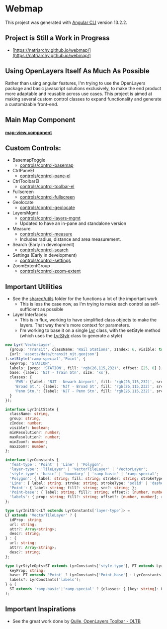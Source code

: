 # Webmap

This project was generated with [Angular CLI](https://github.com/angular/angular-cli) version 13.2.2.

## Project is Still a Work in Progress
- [https://natriarchy.github.io/webmap/](https://natriarchy.github.io/webmap/)

## Using OpenLayers Itself As Much As Possible

Rather than using angular features, I'm trying to use the OpenLayers package and basic javascript solutions exclusively, to make the end product more adaptable and reusable across use cases. This project is aimed at making several custom control classes to expand functionality and generate a customizable front-end.

## Main Map Component 
#### [map-view.component](src/app/shared/components/map-view.component.ts)

## Custom Controls:
- BasemapToggle
  - [controls/control-basemap](src/app/shared/controls/control-basemap.ts)
- CtrlPaneEl
  - [controls/control-pane-el](src/app/shared/controls/control-pane-el.ts)
- CtrlToolbarEl
  - [controls/control-toolbar-el](src/app/shared/controls/control-toolbar-el.ts)
- Fullscreen
  - [controls/control-fullscreen](src/app/shared/controls/control-fullscreen.ts)
- Geolocate
  - [controls/control-geolocate](src/app/shared/controls/control-geolocate.ts)
- LayersMgmt
  - [controls/control-layers-mgmt](src/app/shared/controls/control-layers-mgmt.ts)
  - Updated to have an in-pane and standalone version
- Measure
  - [controls/control-measure](src/app/shared/controls/control-measure.ts)
  - Includes radius, distance and area measurement.
- Search (Early in development)
  - [controls/control-search](src/app/shared/controls/control-search.ts)
- Settings (Early in development)
  - [controls/control-settings](src/app/shared/controls/control-settings.ts)
- ZoomExtentGroup
  - [controls/control-zoom-extent](src/app/shared/controls/control-zoom-extent.ts)

## Important Utilities
- See the [shared/utils](src/app/shared/utils/) folder for the functions a lot of the important work
  - This is less the case now, as I'm trying to make each control as self-sufficient as possible
- Layer Interfaces:
  - This is in flux, working to have simplified class objects to make the layers. That way there's more context for parameters.
  - I'm working to base it on a single [Lyr](src/app/shared/classes/map-lyr.ts) class, with the setStyle method (which uses the [LyrStylr](src/app/shared/classes/lyr-style.ts) class to generate a style)
```typescript
new Lyr('VectorLayer',
  {group: 'Transit', className: 'Rail Stations', zIndex: 6, visible: true}, 
  {url: 'assets/data/transit_njt.geojson'}
).setStyle('ramp-special','Point', {
  keyProp: 'STATION',
  labels: {prop: 'STATION', fill: 'rgb(26,115,232)', offset: [25, 0] },
  base: {label: 'NJT - Train Stn', size: 'xs'},
  classes: {
    'EWR': {label: 'NJT - Newark Airport', fill: 'rgb(26,115,232)', src: 'assets/img/icons/Logo_Airport.png'},
    'Broad St.': {label: 'NJT - Broad St', fill: 'rgb(26,115,232)', src: 'assets/img/icons/Logo_Broad.png'},
    'Penn Stn.': {label: 'NJT - Penn Stn', fill: 'rgb(26,115,232)', src: 'assets/img/icons/Logo_Penn.png'}
  }
});

interface LyrInitState {
  className: string,
  group: string,
  zIndex: number;
  visible?: boolean;
  minResolution?: number;
  maxResolution?: number;
  minZoom?: number;
  maxZoom?: number;
};

interface LyrConstants {
  'feat-type': 'Point' | 'Line' | 'Polygon';
  'layer-type': 'TileLayer' | 'VectorTileLayer' | 'VectorLayer';
  'style-type': 'basic' | 'boundary' | 'ramp-basic' | 'ramp-special';
  'Polygon': { label: string; fill: string; stroke?: string; strokeType?: 'solid' | 'dashed'; };
  'Line': { label: string; stroke: string; strokeType: 'solid' | 'dashed'; };
  'Point': { label: string; fill?: string; src?: string; };
  'Point-base': { label: string; fill?: string; offset?: [number, number]; size?: 'xs'|'sm'|'rg'|'lg'|'xl'; src?: string; };
  'labels': { prop: string; fill?: string; offset?: [number, number]; resolution?: {min: number; max?: number;} | {min?: number; max: number;}; size?: 'xs'|'sm'|'rg'|'lg'|'xl'; stroke?: string; }
};

type LyrInitSrc<LT extends LyrConstants['layer-type']> =
LT extends 'VectorTileLayer' ? {
  idProp: string;
  url: string;
  attr?: Array<string>;
  desc?: string;
} : {
  url: string;
  attr?: Array<string>;
  desc?: string;
};

type LyrStyleOpts<ST extends LyrConstants['style-type'], FT extends LyrConstants['feat-type']> = {
  keyProp: string;
  base: FT extends 'Point' ? LyrConstants['Point-base'] : LyrConstants[FT];
  labels?: LyrConstants['labels'];
} & (
  ST extends 'ramp-basic'|'ramp-special' ? {classes: { [key: string]: LyrConstants[FT]; };} : {}
);
```
## Important Inspirations
- See the great work done by [Qulle, OpenLayers Toolbar - OLTB](https://github.com/qulle/oltb/tree/main)
